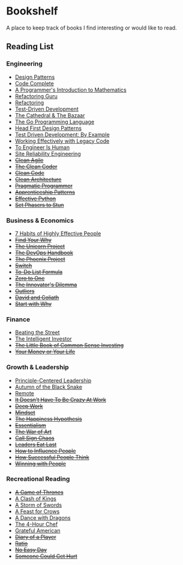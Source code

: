 # Bookshelf

A place to keep track of books I find interesting or would like to read.

## Reading List

### Engineering

* [Design Patterns](https://www.amazon.com/gp/product/9332555400/)
* [Code Complete](https://www.amazon.com/gp/product/0735619670/)
* [A Programmer's Introduction to Mathematics](https://www.amazon.com/gp/product/1727125452/)
* [Refactoring Guru](https://refactoring.guru/)
* [Refactoring](https://www.amazon.com/Refactoring-Improving-Existing-Addison-Wesley-Signature/dp/0134757599/)
* [Test-Driven Development](https://www.amazon.com/Test-Driven-Development-Kent-Beck/dp/0321146530)
* [The Cathedral & The Bazaar](https://www.amazon.com/Cathedral-Bazaar-Musings-Accidental-Revolutionary/dp/1565927249/)
* [The Go Programming Language](https://www.gopl.io/)
* [Head First Design Patterns](https://www.amazon.com/gp/product/B00AA36RZY)
* [Test Driven Development: By Example](https://www.amazon.com/gp/product/0321146530)
* [Working Effectively with Legacy Code](https://www.amazon.com/Working-Effectively-Legacy-Michael-Feathers/dp/0131177052)
* [To Engineer Is Human](https://www.amazon.com/Engineer-Human-Failure-Successful-Design/dp/0679734163)
* [Site Reliability Engineering](https://landing.google.com/sre/books/)
* ~~[Clean Agile](https://www.amazon.com/Clean-Agile-Basics-Robert-Martin/dp/0135781868)~~
* ~~[The Clean Coder](https://www.amazon.com/gp/product/B0050JLC9Y/)~~
* ~~[Clean Code](https://www.safaribooksonline.com/library/view/clean-code/9780136083238/)~~
* ~~[Clean Architecture](https://www.safaribooksonline.com/library/view/clean-architecture-a/9780134494272/)~~
* ~~[Pragmatic Programmer](https://www.amazon.com/gp/product/020161622X/)~~
* ~~[Apprenticeship Patterns](https://www.amazon.com/gp/product/0596518382/)~~
* ~~[Effective Python](https://www.amazon.com/Effective-Python-Specific-Software-Development/dp/0134034287)~~
* ~~[Set Phasers to Stun](https://www.amazon.com/gp/product/0963617885/)~~

### Business & Economics

* [7 Habits of Highly Effective People](https://www.amazon.com/gp/product/B01069X4H0/)
* ~~[Find Your Why](https://www.amazon.com/gp/product/B01CZCW3ZA/)~~
* ~~[The Unicorn Project](https://www.amazon.com/Unicorn-Project-Developers-Disruption-Thriving/dp/1942788762/)~~
* ~~[The DevOps Handbook](https://www.amazon.com/DevOps-Handbook-World-Class-Reliability-Organizations/dp/1942788002)~~
* ~~[The Phoenix Project](https://www.amazon.com/Phoenix-Project-DevOps-Helping-Business/dp/1942788290/)~~
* ~~[Switch](https://www.amazon.com/Switch-Change-Things-When-Hard/dp/0385528752/)~~
* ~~[To-Do List Formula](https://www.amazon.com/gp/product/1539438120/)~~
* ~~[Zero to One](https://www.amazon.com/gp/product/0804139296/)~~
* ~~[The Innovator's Dilemma](https://www.amazon.com/Innovators-Dilemma-Revolutionary-Change-Business/dp/0062060244/)~~
* ~~[Outliers](https://www.amazon.com/Outliers-Story-Success-Malcolm-Gladwell/dp/0316017922/)~~
* ~~[David and Goliath](https://www.amazon.com/David-Goliath-Underdogs-Misfits-Battling/dp/0316204366/)~~
* ~~[Start with Why](https://www.amazon.com/gp/product/B002Q6XUE4)~~

### Finance

* [Beating the Street](https://www.amazon.com/gp/product/B00768D664/)
* [The Intelligent Investor](https://www.amazon.com/gp/product/B00V7328GS/)
* ~~[The Little Book of Common Sense Investing](https://www.amazon.com/gp/product/1119404509/)~~
* ~~[Your Money or Your Life](https://www.amazon.com/gp/product/0143115766/)~~

### Growth & Leadership

* [Principle-Centered Leadership](https://www.amazon.com/gp/product/B07NMZ4TLM/)
* [Autumn of the Black Snake](https://www.amazon.com/Autumn-Black-Snake-Creation-Invasion/dp/0374107343)
* [Remote](https://www.amazon.com/gp/product/B00C0ALZ0W)
* ~~[It Doesn't Have To Be Crazy At Work](https://www.amazon.com/gp/product/0008323445/)~~
* ~~[Deep Work](https://www.amazon.com/gp/product/1455586692)~~
* ~~[Mindset](https://www.amazon.com/Mindset-Psychology-Carol-S-Dweck/dp/0345472322)~~
* ~~[The Happiness Hypothesis](https://www.amazon.com/The-Happiness-Hypothesis-audiobook/dp/B07D5JCWLD/)~~
* ~~[Essentialism](https://www.amazon.com/Essentialism-Disciplined-Pursuit-Less/dp/B00IWYP5NI)~~
* ~~[The War of Art](https://www.amazon.com/gp/product/1936891026/)~~
* ~~[Call Sign Chaos](https://www.amazon.com/gp/product/0812996836/)~~
* ~~[Leaders Eat Last](https://www.amazon.com/gp/product/B00DGZKQM8)~~
* ~~[How to Influence People](https://www.amazon.com/gp/product/B00A0VP6AI/)~~
* ~~[How Successful People Think](https://www.amazon.com/gp/product/B00199RHE8/)~~
* ~~[Winning with People](https://www.amazon.com/gp/product/B0050OX37I/)~~

### Recreational Reading

* ~~[A Game of Thrones](https://www.amazon.com/gp/product/1101965487/)~~
* [A Clash of Kings](https://www.amazon.com/gp/product/1101965487/)
* [A Storm of Swords](https://www.amazon.com/gp/product/1101965487/)
* [A Feast for Crows](https://www.amazon.com/gp/product/1101965487/)
* [A Dance with Dragons](https://www.amazon.com/gp/product/1101965487/)
* [The 4-Hour Chef](https://www.amazon.com/gp/product/1328519163/)
* [Grateful American](https://www.amazon.com/dp/1400208122)
* ~~[Diary of a Player](https://www.amazon.com/Diary-Player-Musical-Heroes-Guitar/dp/1451625529/)~~
* ~~[Ratio](https://www.amazon.com/gp/product/1416571728)~~
* ~~[No Easy Day](https://www.amazon.com/gp/product/B0095PEFYS)~~
* ~~[Someone Could Get Hurt](https://www.amazon.com/Someone-Could-Get-Hurt-Twenty-First-Century/dp/1592408761/)~~
